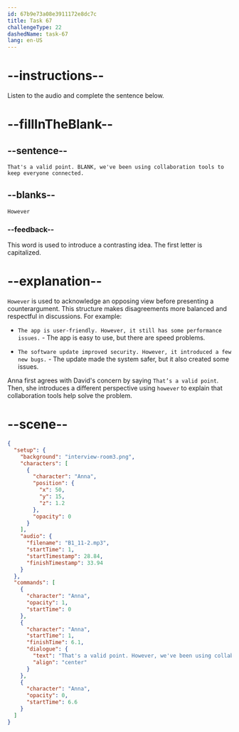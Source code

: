 ```yaml
---
id: 67b9e73a08e3911172e8dc7c
title: Task 67
challengeType: 22
dashedName: task-67
lang: en-US
---
```


<!-- (Audio) Anna: That's a valid point. However, we've been using collaboration tools to keep everyone connected. -->

# --instructions--

Listen to the audio and complete the sentence below.

# --fillInTheBlank--

## --sentence--

`That's a valid point. BLANK, we've been using collaboration tools to keep everyone connected.`

## --blanks--

`However`

### --feedback--

This word is used to introduce a contrasting idea. The first letter is capitalized.

# --explanation--

`However` is used to acknowledge an opposing view before presenting a counterargument. This structure makes disagreements more balanced and respectful in discussions. For example:

- `The app is user-friendly. However, it still has some performance issues.` - The app is easy to use, but there are speed problems.

- `The software update improved security. However, it introduced a few new bugs.` - The update made the system safer, but it also created some issues.

Anna first agrees with David's concern by saying `That’s a valid point`. Then, she introduces a different perspective using `however` to explain that collaboration tools help solve the problem.

# --scene--

```json
{
  "setup": {
    "background": "interview-room3.png",
    "characters": [
      {
        "character": "Anna",
        "position": {
          "x": 50,
          "y": 15,
          "z": 1.2
        },
        "opacity": 0
      }
    ],
    "audio": {
      "filename": "B1_11-2.mp3",
      "startTime": 1,
      "startTimestamp": 28.84,
      "finishTimestamp": 33.94
    }
  },
  "commands": [
    {
      "character": "Anna",
      "opacity": 1,
      "startTime": 0
    },
    {
      "character": "Anna",
      "startTime": 1,
      "finishTime": 6.1,
      "dialogue": {
        "text": "That's a valid point. However, we've been using collaboration tools to keep everyone connected.",
        "align": "center"
      }
    },
    {
      "character": "Anna",
      "opacity": 0,
      "startTime": 6.6
    }
  ]
}
```
